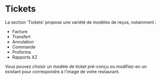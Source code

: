 # Tickets

La section 'Tickets' propose une variété de modèles de reçus, notamment :

- Facture
- Transfert
- Annulation
- Commande
- Proforma
- Rapports XZ

Vous pouvez choisir un modèle de ticket pré-conçu ou modifiez-en un existant pour correspondre à l'image de votre restaurant.





